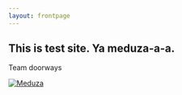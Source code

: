 ```yaml
---
layout: frontpage
---
```


## This is test site. Ya meduza-a-a.

Team doorways

[![Meduza](http://img.youtube.com/vi/HNHbQXnTWbw/0.jpg)](https://www.youtube.com/watch?v=HNHbQXnTWbw "Meduza")
